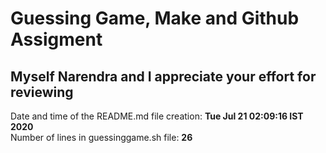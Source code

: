 # Guessing Game, Make and Github Assigment
## Myself Narendra and I appreciate your effort for reviewing
  
Date and time of the README.md file creation: **Tue Jul 21 02:09:16 IST 2020**  
Number of lines in guessinggame.sh file: **26**
